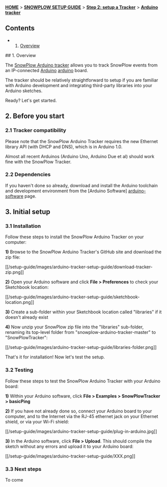 [**HOME**](Home) > [**SNOWPLOW SETUP GUIDE**](Setting-up-SnowPlow) > [**Step 2: setup a Tracker**](Setting-up-a-Tracker) > [**Arduino tracker**](Arduino-tracker-setup)

## Contents

- 1. [Overview](#overview)  

<a name="overview" />
## 1. Overview

The [SnowPlow Arduino tracker](https://github.com/snowplow/snowplow-arduino-tracker) allows you to track SnowPlow events from an IP-connected [Arduino] [arduino] board.

The tracker should be relatively straightforward to setup if you are familiar with Arduino development and integrating third-party libraries into your Arduino sketches.

Ready? Let's get started.

## 2. Before you start

### 2.1 Tracker compatibility

Please note that the SnowPlow Arduino Tracker requires the new Ethernet library API (with DHCP and DNS), which is in Arduino 1.0.

Almost all recent Arduinos (Arduino Uno, Arduino Due et al) should work fine with the SnowPlow Tracker.

### 2.2 Dependencies

If you haven't done so already, download and install the Arduino toolchain and development environment from the [Arduino Software] [arduino-software] page.

## 3. Initial setup

### 3.1 Installation

Follow these steps to install the SnowPlow Arduino Tracker on your computer:

**1)** Browse to the SnowPlow Arduino Tracker's GitHub site and download the zip file:

[[/setup-guide/images/arduino-tracker-setup-guide/download-tracker-zip.png]]

**2)** Open your Arduino software and click **File > Preferences** to check your Sketchbook location:

[[/setup-guide/images/arduino-tracker-setup-guide/sketchbook-location.png]]

**3)** Create a sub-folder within your Sketchbook location called "libraries" if it doesn't already exist

**4)** Now unzip your SnowPlow zip file into the "libraries" sub-folder, renaming its top-level folder from "snowplow-arduino-tracker-master" to "SnowPlowTracker":

[[/setup-guide/images/arduino-tracker-setup-guide/libraries-folder.png]]

That's it for installation! Now let's test the setup.

### 3.2 Testing

Follow these steps to test the SnowPlow Arduino Tracker with your Arduino board:

**1)** Within your Arduino software, click **File > Examples > SnowPlowTracker > basicPing**

**2)** If you have not already done so, connect your Arduino board to your computer, and to the Internet via the RJ-45 ethernet jack on your Ethernet shield, or via your Wi-Fi shield:

[[/setup-guide/images/arduino-tracker-setup-guide/plug-in-arduino.jpg]]

**3)** In the Arduino software, click **File > Upload**. This should compile the sketch without any errors and upload it to your Arduino board:

[[/setup-guide/images/arduino-tracker-setup-guide/XXX.png]]

### 3.3 Next steps

To come

[arduino]: http://arduino.cc/
[arduino-software]: http://www.arduino.cc/en/Main/software